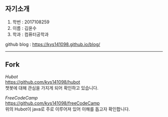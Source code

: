 ## 자기소개  
1. 학번 : 2017108259   
2. 이름 : 김윤수  
3. 학과 : 컴퓨터공학과

github blog : https://kys141098.github.io/blog/

***
## Fork
*Hubot*  
https://github.com/kys141098/hubot  
챗봇에 대해 관심을 가지게 되어 확인하고 있습니다.

*FreeCodeCamp*  
https://github.com/kys141098/freeCodeCamp  
위의 Hubot이 java로 주로 이루어져 있어 이해를 돕고자 확인합니다.
